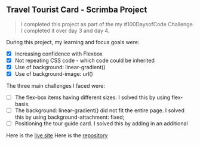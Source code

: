 ## Travel Tourist Card - Scrimba Project 

> I completed this project as part of the my #100DaysofCode Challenge. I completed it over day 3 and day 4. 

During this project, my learning and focus goals were:

- [x] Increasing confidence with Flexbox
- [x] Not repeating CSS code - which code could be inherited
- [x] Use of background: linear-gradient()
- [x] Use of background-image: url()

The three main challenges I faced were:

- [ ] The flex-box items having different sizes. I solved this by using flex-basis.
- [ ] The background: linear-gradient() did not fit the entire page. I solved this by using background-attachment: fixed;
- [ ] Positioning the tour guide card. I solved this by adding in an additional <div class="empty-container">

Here is the [live site](https://s0phi3k.github.io/travelTouristCardScrimba/)
Here is the [repository](https://github.com/S0PHI3K/S0PHI3K.github.io/tree/main/travelTouristCardScrimba)
